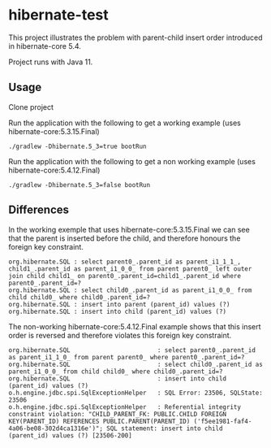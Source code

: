 # hibernate-test

This project illustrates the problem with parent-child insert order introduced in hibernate-core 5.4.

Project runs with Java 11.

## Usage

Clone project

Run the application with the following to get a working example (uses hibernate-core:5.3.15.Final)
```
./gradlew -Dhibernate.5_3=true bootRun
```

Run the application with the following to get a non working example (uses hibernate-core:5.4.12.Final)
```
./gradlew -Dhibernate.5_3=false bootRun
```

## Differences
In the working exemple that uses hibernate-core:5.3.15.Final we can see that the parent is inserted before the child, and therefore honours the foreign key constraint.
```
org.hibernate.SQL : select parent0_.parent_id as parent_i1_1_1_, child1_.parent_id as parent_i1_0_0_ from parent parent0_ left outer join child child1_ on parent0_.parent_id=child1_.parent_id where parent0_.parent_id=?
org.hibernate.SQL : select child0_.parent_id as parent_i1_0_0_ from child child0_ where child0_.parent_id=?
org.hibernate.SQL : insert into parent (parent_id) values (?)
org.hibernate.SQL : insert into child (parent_id) values (?)

```

The non-working hibernate-core:5.4.12.Final example shows that this insert order is reversed and therefore violates this foreign key constraint.
```
org.hibernate.SQL                        : select parent0_.parent_id as parent_i1_1_0_ from parent parent0_ where parent0_.parent_id=?
org.hibernate.SQL                        : select child0_.parent_id as parent_i1_0_0_ from child child0_ where child0_.parent_id=?
org.hibernate.SQL                        : insert into child (parent_id) values (?)
o.h.engine.jdbc.spi.SqlExceptionHelper   : SQL Error: 23506, SQLState: 23506
o.h.engine.jdbc.spi.SqlExceptionHelper   : Referential integrity constraint violation: "CHILD_PARENT_FK: PUBLIC.CHILD FOREIGN KEY(PARENT_ID) REFERENCES PUBLIC.PARENT(PARENT_ID) ('f5ee1981-faf4-4a06-be08-302d4ca1316e')"; SQL statement: insert into child (parent_id) values (?) [23506-200]

```
